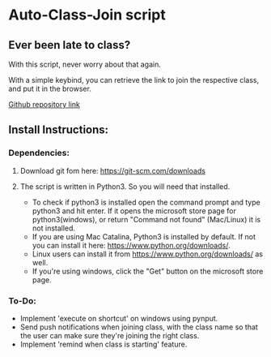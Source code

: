 # Auto-Class-Join script

## Ever been late to class?
With this script, never worry about that again. 

With a simple keybind, you can retrieve the link to join the respective class, and put it in the browser.

[Github repository link](https://github.com/Phantasm702/Auto-Join-Class)

## Install Instructions:
### Dependencies:
1. Download git fom here: https://git-scm.com/downloads
2. The script is written in Python3. So you will need that installed.  

    - To check if python3 is installed open the command prompt and type python3 and hit enter. If it opens the microsoft store page for python3(windows), or return "Command not found" (Mac/Linux) it is not installed.  
    - If you are using Mac Catalina, Python3 is installed by default. If not you can install it here: https://www.python.org/downloads/.  
    - Linux users can install it from https://www.python.org/downloads/ as well.  
    - If you're using windows, click the "Get" button on the microsoft store page.  



### To-Do:
- Implement 'execute on shortcut' on windows using pynput.  
- Send push notifications when joining class, with the class name so that the user can make sure they're joining the right class.  
- Implement 'remind when class is starting' feature.  